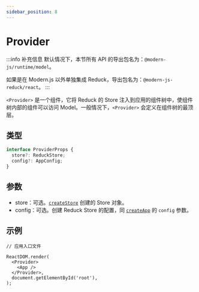 ```yaml
---
sidebar_position: 8
---
```


# Provider

:::info 补充信息
默认情况下，本节所有 API 的导出包名为：`@modern-js/runtime/model`。

如果是在 Modern.js 以外单独集成 Reduck，导出包名为：`@modern-js-reduck/react`。
:::

`<Provider>` 是一个组件，它将 Reduck 的 Store 注入到应用的组件树中，使组件树内部的组件可以访问 Model。一般情况下，`<Provider>` 会定义在组件树的最顶层。

## 类型

```ts
interface ProviderProps {
  store?: ReduckStore;
  config?: AppConfig;
}
```

## 参数

- store：可选。[`createStore`](./create-store.md) 创建的 Store 对象。
- config：可选。创建 Reduck Store 的配置，同 [`createApp`](./create-app.md) 的 `config` 参数。

## 示例
```tsx
// 应用入口文件

ReactDOM.render(
  <Provider>
    <App />
  </Provider>,
  document.getElementById('root'),
);
```
